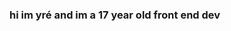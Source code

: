 ### hi im yré and im a 17 year old front end dev

<!--
**yre2006/yre2006** is a ✨ _special_ ✨ repository because its `README.md` (this file) appears on your GitHub profile.

Here are some ideas to get you started:

- 🔭 I’m currently working on nothing
- 🌱 I’m currently learning front end development
- 👯 I’m looking to collaborate on whatsapp
- 🤔 I’m looking for help with coding because im trying to learn
- 💬 Ask me about anything
- 📫 How to reach me: snap: persoon1236
- 😄 Pronouns: he/him
- ⚡ Fun fact: nothing
-->
